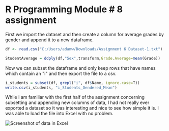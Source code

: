 R Programming Module \# 8 assignment
================

First we import the dataset and then create a column for average grades by gender and append it to a new dataframe.

``` r
df <- read.csv("C:/Users/adamw/Downloads/Assignment 6 Dataset-1.txt")

StudentAverage = ddply(df,"Sex",transform,Grade.Average=mean(Grade))
```

Now we can subset the dataframe and only keep rows that have names which contain an "i" and then export the file to a csv.

``` r
i_students = subset(df, grepl("i", df$Name, ignore.case=T))
write.csv(i_students, "i_Students_Gendered_Mean")
```

While I am familiar with the first half of the assignment concerning subsetting and appending new columns of data, I had not really ever exported a dataset so it was interesting and nice to see how simple it is. I was able to load the file into Excel with no problem.

![Screenshot of data in Excel](C:\Users\adamw\Documents\R%20Programming%20Class\Module%208/i%20students.png)
